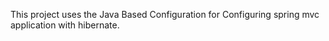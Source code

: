 This project uses the Java Based Configuration for Configuring spring mvc application with 
hibernate.